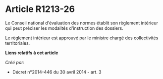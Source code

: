 # Article R1213-26

Le Conseil national d'évaluation des normes établit son règlement intérieur qui peut préciser les modalités d'instruction des
dossiers.

Le règlement intérieur est approuvé par le ministre chargé des collectivités territoriales.

**Liens relatifs à cet article**

_Créé par_:

  - Décret n°2014-446 du 30 avril 2014 - art. 3
